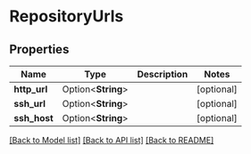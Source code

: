 # RepositoryUrls

## Properties

Name | Type | Description | Notes
------------ | ------------- | ------------- | -------------
**http_url** | Option<**String**> |  | [optional]
**ssh_url** | Option<**String**> |  | [optional]
**ssh_host** | Option<**String**> |  | [optional]

[[Back to Model list]](../README.md#documentation-for-models) [[Back to API list]](../README.md#documentation-for-api-endpoints) [[Back to README]](../README.md)



